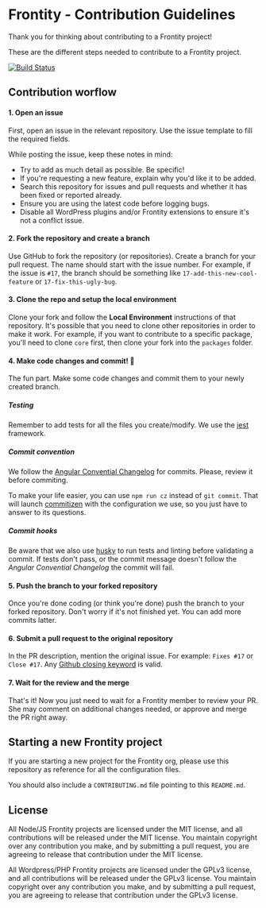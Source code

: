 # Frontity - Contribution Guidelines

Thank you for thinking about contributing to a Frontity project!

These are the different steps needed to contribute to a Frontity project.

[![Build Status](https://travis-ci.org/frontity/contribute.svg?branch=master)](https://travis-ci.org/frontity/contribute)

## Contribution worflow

#### 1. Open an issue

First, open an issue in the relevant repository. Use the issue template to fill the required fields.

While posting the issue, keep these notes in mind:
- Try to add as much detail as possible. Be specific!
- If you're requesting a new feature, explain why you'd like it to be added.
- Search this repository for issues and pull requests and whether it has been fixed or reported already.
- Ensure you are using the latest code before logging bugs.
- Disable all WordPress plugins and/or Frontity extensions to ensure it's not a conflict issue.

#### 2. Fork the repository and create a branch

Use GitHub to fork the repository (or repositories). Create a branch for your pull request. The name should start with the issue number. For example, if the issue is `#17`, the branch should be something like `17-add-this-new-cool-feature` or `17-fix-this-ugly-bug`.

#### 3. Clone the repo and setup the local environment

Clone your fork and follow the **Local Environment** instructions of that repository. It's possible that you need to clone other repositories in order to make it work. For example, if you want to contribute to a specific package, you'll need to clone `core` first, then clone your fork into the `packages` folder.

#### 4. Make code changes and commit! :tada:

The fun part. Make some code changes and commit them to your newly created branch.

##### Testing

Remember to add tests for all the files you create/modify. We use the [jest](https://facebook.github.io/jest/) framework.

##### Commit convention

We follow the [Angular Convential Changelog](https://github.com/angular/angular.js/blob/master/DEVELOPERS.md#-git-commit-guidelines) for commits. Please, review it before commiting.

To make your life easier, you can use `npm run cz` instead of `git commit`. That will launch [commitizen](http://commitizen.github.io/cz-cli/) with the configuration we use, so you just have to answer to its questions.

##### Commit hooks

Be aware that we also use [husky](https://github.com/typicode/husky) to run tests and linting before validating a commit. If tests don't pass, or the commit message doesn't follow the *Angular Convential Changelog* the commit will fail.

#### 5. Push the branch to your forked repository

Once you're done coding (or think you're done) push the branch to your forked repository. Don't worry if it's not finished yet. You can add more commits latter.

#### 6. Submit a pull request to the original repository

In the PR description, mention the original issue. For example: `Fixes #17` or `Close #17`. Any [Github closing keyword](https://help.github.com/articles/closing-issues-using-keywords/) is valid.

#### 7. Wait for the review and the merge

That's it! Now you just need to wait for a Frontity member to review your PR. She may comment on additional changes needed, or approve and merge the PR right away.

## Starting a new Frontity project

If you are starting a new project for the Frontity org, please use this repository as reference for all the configuration files.

You should also include a `CONTRIBUTING.md` file pointing to this `README.md`.

## License

All Node/JS Frontity projects are licensed under the MIT license, and all contributions will be released under the MIT license. You maintain copyright over any contribution you make, and by submitting a pull request, you are agreeing to release that contribution under the MIT license.

All Wordpress/PHP Frontity projects are licensed under the GPLv3 license, and all contributions will be released under the GPLv3 license. You maintain copyright over any contribution you make, and by submitting a pull request, you are agreeing to release that contribution under the GPLv3 license.
